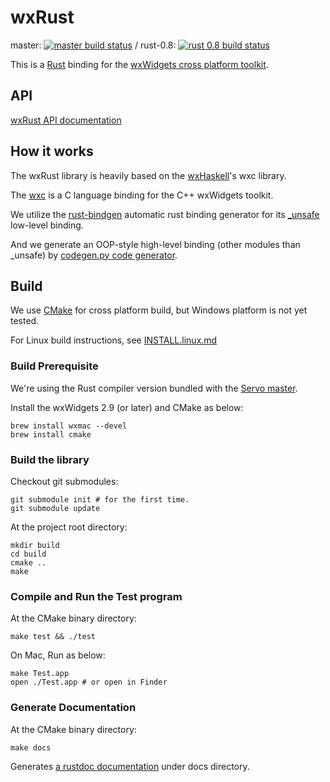 # wxRust

master: [![master build status](https://travis-ci.org/kenz-gelsoft/wxRust.png?branch=master)](https://travis-ci.org/kenz-gelsoft/wxRust) / rust-0.8: [![rust 0.8 build status](https://travis-ci.org/kenz-gelsoft/wxRust.png?branch=rust-0.8)](https://travis-ci.org/kenz-gelsoft/wxRust)

This is a [Rust](http://www.rust-lang.org/) binding for the [wxWidgets cross platform toolkit](http://www.wxwidgets.org/).

## API

[wxRust API documentation](http://kenz-gelsoft.github.io/wxRust/)

## How it works

The wxRust library is heavily based on the [wxHaskell](http://www.haskell.org/haskellwiki/WxHaskell)'s wxc library.

The [wxc](https://github.com/wxHaskell/wxHaskell/tree/master/wxc) is a C language binding for the C++ wxWidgets toolkit.

We utilize the [rust-bindgen](https://github.com/crabtw/rust-bindgen) automatic rust binding generator for its [_unsafe](http://kenz-gelsoft.github.io/wxRust/src/wx/src/_unsafe.rs.html) low-level binding.

And we generate an OOP-style high-level binding (other modules than _unsafe) by [codegen.py code generator](https://github.com/kenz-gelsoft/wxRust/blob/rust-servo/src/codegen.py).

## Build

We use [CMake](http://www.cmake.org/) for cross platform build, but Windows platform is not yet tested.

For Linux build instructions, see [INSTALL.linux.md](INSTALL.linux.md)

### Build Prerequisite

We're using the Rust compiler version bundled with the [Servo master](https://github.com/mozilla/servo/).

Install the wxWidgets 2.9 (or later) and CMake as below:

    brew install wxmac --devel
    brew install cmake

### Build the library

Checkout git submodules:

    git submodule init # for the first time.
    git submodule update

At the project root directory:

    mkdir build
    cd build
    cmake ..
    make

### Compile and Run the Test program

At the CMake binary directory:

    make test && ./test

On Mac, Run as below:

    make Test.app
    open ./Test.app # or open in Finder

### Generate Documentation

At the CMake binary directory:

    make docs

Generates [a rustdoc documentation](http://kenz-gelsoft.github.io/wxRust/) under docs directory.
